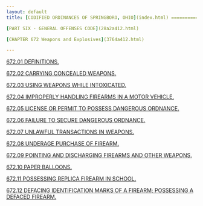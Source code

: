 ```yaml
---
layout: default 
title: [CODIFIED ORDINANCES OF SPRINGBORO, OHIO](index.html) =====================================================

[PART SIX - GENERAL OFFENSES CODE](28a2a412.html)

[CHAPTER 672 Weapons and Explosives](3764a412.html)

---
```


[672.01 DEFINITIONS.](377da412.html)

[672.02 CARRYING CONCEALED WEAPONS.](379fa412.html)

[672.03 USING WEAPONS WHILE INTOXICATED.](37c8a412.html)

[672.04 IMPROPERLY HANDLING FIREARMS IN A MOTOR VEHICLE.](37cea412.html)

[672.05 LICENSE OR PERMIT TO POSSESS DANGEROUS ORDNANCE.](37f9a412.html)

[672.06 FAILURE TO SECURE DANGEROUS ORDNANCE.](3817a412.html)

[672.07 UNLAWFUL TRANSACTIONS IN WEAPONS.](381fa412.html)

[672.08 UNDERAGE PURCHASE OF FIREARM.](3828a412.html)

[672.09 POINTING AND DISCHARGING FIREARMS AND OTHER
WEAPONS.](3831a412.html)

[672.10 PAPER BALLOONS.](383ca412.html)

[672.11 POSSESSING REPLICA FIREARM IN SCHOOL.](3841a412.html)

[672.12 DEFACING IDENTIFICATION MARKS OF A FIREARM; POSSESSING A DEFACED
FIREARM.](3851a412.html)

